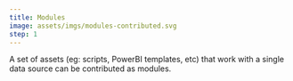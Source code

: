 ```yaml
---
title: Modules 
image: assets/imgs/modules-contributed.svg
step: 1
---
```

 A set of assets (eg: scripts, PowerBI templates, etc) that work with a single data source can be contributed as modules.
